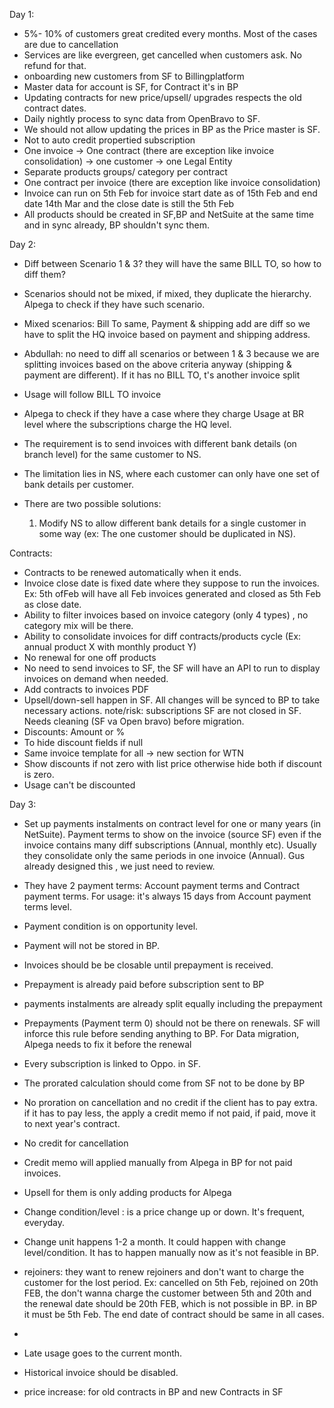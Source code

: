 
Day 1:
- 5%- 10% of customers great credited every months. Most of the cases are due to cancellation
- Services are like evergreen, get cancelled when customers ask. No refund for that.
- onboarding new customers from SF to Billingplatform
- Master data for account is SF, for Contract it's in BP
- Updating contracts for new price/upsell/ upgrades respects the old contract dates.
- Daily nightly process to sync data from OpenBravo to SF.
- We should not allow updating the prices in BP as the Price master is SF.
- Not to auto credit propertied subscription
- One invoice -> One contract (there are exception like invoice consolidation) -> one customer -> one Legal Entity
- Separate products groups/ category per contract
- One contract per invoice (there are exception like invoice consolidation)
- Invoice can run on 5th Feb for invoice start date as of 15th Feb and end date 14th Mar and the close date is still the 5th Feb
- All products should be created in SF,BP and NetSuite at the same time and in sync already, BP shouldn't sync them.


Day 2:
- Diff between Scenario 1 & 3? they will have the same BILL TO, so how to diff them?
- Scenarios should not be mixed, if mixed, they duplicate the hierarchy. Alpega to check if they have such scenario.
- Mixed scenarios: Bill To same, Payment & shipping add are diff so we have to split the HQ invoice based on payment and shipping address.
- Abdullah: no need to diff all scenarios or between 1 & 3 because we are splitting invoices based on the above criteria anyway (shipping & payment are different). If it has no BILL TO, t's another invoice split
- Usage will follow BILL TO invoice
- Alpega to check if they have a case where they charge Usage at BR level where the subscriptions charge the HQ level.

- The requirement is to send invoices with different bank details (on branch level) for the same customer to NS.  
- The limitation lies in NS, where each customer can only have one set of bank details per customer.  
- There are two possible solutions:  
  1. Modify NS to allow different bank details for a single customer in some way (ex: The one customer should be duplicated in NS).


Contracts:
- Contracts to be renewed automatically when it ends.
- Invoice close date is fixed date where they suppose to run the invoices. Ex: 5th ofFeb will have all Feb invoices generated and closed as 5th Feb as close date.
- Ability to filter invoices based on invoice category (only 4 types) , no category mix will be there.
- Ability to consolidate invoices for diff contracts/products cycle (Ex: annual product X with monthly product Y)
- No renewal for one off products
- No need to send invoices to SF, the SF will have an API to run to display invoices on demand when needed.
- Add contracts to invoices PDF
- Upsell/down-sell happen in SF. All changes will be synced to BP to take necessary actions. note/risk: subscriptions SF are not closed in SF. Needs cleaning (SF va Open bravo) before migration.
- Discounts: Amount or %
- To hide discount fields if null
- Same invoice template for all -> new section for WTN
- Show discounts if not zero with list price otherwise hide both if discount is zero.
- Usage can't be discounted


Day 3:
- Set up payments instalments on contract level for one or many years (in NetSuite). Payment terms to show on the invoice (source SF) even if the invoice contains many diff subscriptions (Annual, monthly etc). Usually they consolidate only the same periods in one invoice (Annual). Gus already designed this , we just need to review.
- They have 2 payment terms: Account payment terms and Contract payment terms. For usage: it's always 15 days from Account payment terms level.
- Payment condition is on opportunity level.
- Payment will not be stored in BP.
- Invoices should be be closable until prepayment is received.
- Prepayment is already paid before subscription sent to BP
- payments instalments are already split equally including the prepayment
- Prepayments (Payment term 0) should not be there on renewals. SF will inforce this rule before sending anything to BP. For Data migration, Alpega needs to fix it before the renewal
- Every subscription is linked to Oppo. in SF.
- The prorated calculation should come from SF not to be done by BP
- No proration on cancellation and no credit if the client has to pay extra. if it has to pay less, the apply a credit memo if not paid, if paid, move it to next year's contract.
- No credit for cancellation 
- Credit memo will applied manually from Alpega in BP for not paid invoices.
- Upsell for them is only adding products for Alpega
- Change condition/level : is a price change up or down. It's frequent, everyday. 
- Change unit happens 1-2 a month. It could happen with change level/condition. It has to happen manually now as it's not feasible in BP.
- rejoiners: they want to renew rejoiners and don't want to charge the customer for the lost period. Ex: cancelled on 5th Feb, rejoined on 20th FEB, the don't wanna charge the customer between 5th and 20th and the renewal date should be 20th FEB, which is not possible in BP. in BP it must be 5th Feb. The end date of contract should be same in all cases.
- 

- Late usage goes to the current month.
- Historical invoice should be disabled.
- price increase: for old contracts in BP and new Contracts in SF

